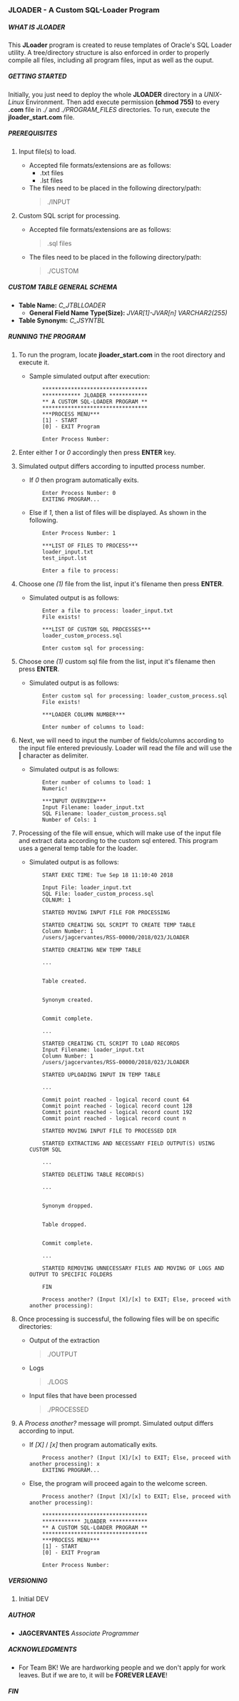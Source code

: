 ### JLOADER - A Custom SQL-Loader Program


##### WHAT IS JLOADER
This **JLoader** program is created to reuse templates of Oracle's SQL Loader utility. A tree/directory structure is also enforced in order to properly compile all files, including all program files, input as well as the ouput.


##### GETTING STARTED
Initially, you just need to deploy the whole **JLOADER** directory in a _UNIX-Linux_ Environment. Then add execute permission **(chmod 755)** to every **.com** file in _./_ and _./PROGRAM\_FILES_ directories. To run, execute the **jloader_start.com** file.


##### PREREQUISITES
1. Input file(s) to load. 
    - Accepted file formats/extensions are as follows:
        - .txt files
        - .lst files
    - The files need to be placed in the following directory/path:
        > ./INPUT

2. Custom SQL script for processing. 
    - Accepted file formats/extensions are as follows:
        > .sql files    
    - The files need to be placed in the following directory/path:
        > ./CUSTOM


##### CUSTOM TABLE GENERAL SCHEMA
- **Table Name:**  _C_JTBLLOADER_
    - **General Field Name Type(Size):**  _JVAR[1]-JVAR[n] VARCHAR2(255)_
- **Table Synonym:**  _C_JSYNTBL_


##### RUNNING THE PROGRAM 
1. To run the program, locate **jloader_start.com** in the root directory and execute it.
    - Sample simulated output after execution:
        ```
            *********************************
            ************ JLOADER ************
            ** A CUSTOM SQL-LOADER PROGRAM **
            *********************************
            ***PROCESS MENU***
            [1] - START
            [0] - EXIT Program

            Enter Process Number:
        ```

2. Enter either _1_ or _0_ accordingly then press **ENTER** key.

3. Simulated output differs according to inputted process number.
    - If _0_ then program automatically exits. 
        ```   
            Enter Process Number: 0
            EXITING PROGRAM...
        ```
    - Else if _1_, then a list of files will be displayed. As shown in the following.
        ``` 
            Enter Process Number: 1

            ***LIST OF FILES TO PROCESS***
            loader_input.txt
            test_input.lst

            Enter a file to process:
        ```

4. Choose one _(1)_ file from the list, input it's filename then press **ENTER**. 
    - Simulated output is as follows:
        ``` 
            Enter a file to process: loader_input.txt
            File exists!

            ***LIST OF CUSTOM SQL PROCESSES***
            loader_custom_process.sql

            Enter custom sql for processing:
        ```

5. Choose one _(1)_ custom sql file from the list, input it's filename then press **ENTER**. 
    - Simulated output is as follows:
        ``` 
            Enter custom sql for processing: loader_custom_process.sql
            File exists!

            ***LOADER COLUMN NUMBER***

            Enter number of columns to load:
        ```

6. Next, we will need to input the number of fields/columns according to the input file entered previously. Loader will read the file and will use the **|** character as delimiter.
    - Simulated output is as follows:
        ``` 
            Enter number of columns to load: 1
            Numeric!

            ***INPUT OVERVIEW***
            Input Filename: loader_input.txt
            SQL Filename: loader_custom_process.sql
            Number of Cols: 1
        ```

7. Processing of the file will ensue, which will make use of the input file and extract data according to the custom sql entered. This program uses a general temp table for the loader.
    - Simulated output is as follows:
        ``` 
            START EXEC TIME: Tue Sep 18 11:10:40 2018

            Input File: loader_input.txt
            SQL File: loader_custom_process.sql
            COLNUM: 1

            STARTED MOVING INPUT FILE FOR PROCESSING

            STARTED CREATING SQL SCRIPT TO CREATE TEMP TABLE
            Column Number: 1
            /users/jagcervantes/RSS-00000/2018/023/JLOADER

            STARTED CREATING NEW TEMP TABLE

            ...


            Table created.


            Synonym created.


            Commit complete.

            ...

            STARTED CREATING CTL SCRIPT TO LOAD RECORDS
            Input Filename: loader_input.txt
            Column Number: 1
            /users/jagcervantes/RSS-00000/2018/023/JLOADER

            STARTED UPLOADING INPUT IN TEMP TABLE

            ...

            Commit point reached - logical record count 64
            Commit point reached - logical record count 128
            Commit point reached - logical record count 192
            Commit point reached - logical record count n

            STARTED MOVING INPUT FILE TO PROCESSED DIR

            STARTED EXTRACTING AND NECESSARY FIELD OUTPUT(S) USING CUSTOM SQL

            ...

            STARTED DELETING TABLE RECORD(S)

            ...


            Synonym dropped.


            Table dropped.


            Commit complete.

            ...

            STARTED REMOVING UNNECESSARY FILES AND MOVING OF LOGS AND OUTPUT TO SPECIFIC FOLDERS

            FIN

            Process another? (Input [X]/[x] to EXIT; Else, proceed with another processing):
        ```

8. Once processing is successful, the following files will be on specific directories: 
    - Output of the extraction
        > ./OUTPUT
    - Logs
        > ./LOGS
    - Input files that have been processed 
        > ./PROCESSED

9. A *Process another?* message will prompt. Simulated output differs according to input.
    - If _[X]_ / _[x]_ then program automatically exits. 
        ```   
            Process another? (Input [X]/[x] to EXIT; Else, proceed with another processing): x
            EXITING PROGRAM...
        ```
    - Else, the program will proceed again to the welcome screen.
        ``` 
            Process another? (Input [X]/[x] to EXIT; Else, proceed with another processing):

            *********************************
            ************ JLOADER ************
            ** A CUSTOM SQL-LOADER PROGRAM **
            *********************************
            ***PROCESS MENU***
            [1] - START
            [0] - EXIT Program

            Enter Process Number:
        ```


##### VERSIONING
1. Initial DEV


##### AUTHOR
- **JAGCERVANTES** _Associate Programmer_


##### ACKNOWLEDGMENTS
- For Team BK! We are hardworking people and we don't apply for work leaves. But if we are to, it will be **FOREVER LEAVE**!


#### **_FIN_**
